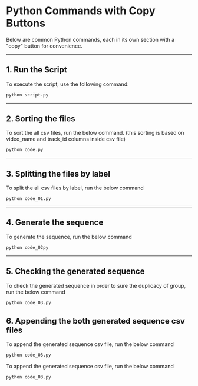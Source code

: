 # Python Commands with Copy Buttons

Below are common Python commands, each in its own section with a "copy" button for convenience.

---

## 1. Run the Script
To execute the script, use the following command:

```bash
python script.py
```
---
## 2. Sorting the files
To sort the all csv files, run the below command. (this sorting is based on video_name and track_id columns inside csv file)
```bash
python code.py
```
---
## 3. Splitting the files by label
To split the all csv files by label, run the below command
```bash
python code_01.py
```
---
## 4. Generate the sequence
To generate the sequence, run the below command
```bash
python code_02py
```
---
## 5. Checking the generated sequence
To check the generated sequence in order to sure the duplicacy of group, run the below command
```bash
python code_03.py

```
## 6. Appending the both generated sequence csv files
To append the generated sequence csv file, run the below command
```bash
python code_03.py

```
To append the generated sequence csv file, run the below command
```bash
python code_03.py
```
